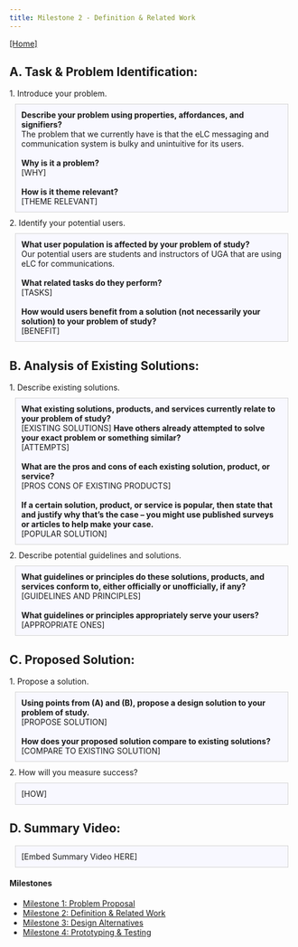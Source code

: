 ```yaml
---
title: Milestone 2 - Definition & Related Work
---
```


[[Home]](/index.md)
## A. Task & Problem Identification:

<div>
1. Introduce your problem.
</div>
            
<div style="background: ghostwhite; 
            padding: 10px; 
            border: 1px solid lightgray; 
            margin: 10px;">
            <b>Describe your problem using properties, affordances, and signifiers?</b><br>
            The problem that we currently have is that the eLC messaging and communication system is bulky and unintuitive for its users.<br>
            <br>
            <b>Why is it a problem?</b><br>
            [WHY]<br>
            <br>
            <b>How is it theme relevant?</b><br>
            [THEME RELEVANT]
            </div>

<div>
2. Identify your potential users.
</div>
            
<div style="background: ghostwhite; 
            padding: 10px; 
            border: 1px solid lightgray; 
            margin: 10px;">
            <b>What user population is affected by your problem of study?</b><br>
            Our potential users are students and instructors of UGA that are using eLC for communications.<br>
            <br>
            <b>What related tasks do they perform?</b><br>
            [TASKS]<br>
            <br>
            <b>How would users benefit from a solution (not necessarily your solution) to your problem of study?</b><br>
            [BENEFIT]
            </div>

## B. Analysis of Existing Solutions:

<div>
1. Describe existing solutions.
</div>
            
<div style="background: ghostwhite; 
            padding: 10px; 
            border: 1px solid lightgray; 
            margin: 10px;">
            <b>What existing solutions, products, and services currently relate to your problem of study?</b><br>
            [EXISTING SOLUTIONS]
            <b>Have others already attempted to solve your exact problem or something similar?</b><br>
            [ATTEMPTS]<br>
            <br>
            <b>What are the pros and cons of each existing solution, product, or service?</b><br>
            [PROS CONS OF EXISTING PRODUCTS]<br>
            <br>
            <b>If a certain solution, product, or service is popular, then state that and justify why that’s the case – you might use published surveys or articles to help make your case.</b><br>
            [POPULAR SOLUTION]
            </div>
<div>
2. Describe potential guidelines and solutions.
</div>

<div style="background: ghostwhite; 
            padding: 10px; 
            border: 1px solid lightgray; 
            margin: 10px;">
            <b>What guidelines or principles do these solutions, products, and services conform to, either officially or unofficially, if any?</b><br>
            [GUIDELINES AND PRINCIPLES]<br>
            <br>
            <b>What guidelines or principles appropriately serve your users?</b><br>
            [APPROPRIATE ONES]
            </div>

## C. Proposed Solution:

<div>
1. Propose a solution.
</div>
            
<div style="background: ghostwhite; 
            padding: 10px; 
            border: 1px solid lightgray; 
            margin: 10px;">
            <b>Using points from (A) and (B), propose a design solution to your problem of study.</b><br>
            [PROPOSE SOLUTION]<br>
            <br>
            <b>How does your proposed solution compare to existing solutions?</b><br>
            [COMPARE TO EXISTING SOLUTION]
            </div>

<div>
2. How will you measure success?
</div>
            
<div style="background: ghostwhite; 
            padding: 10px; 
            border: 1px solid lightgray; 
            margin: 10px;">
            [HOW]
            </div>

## D. Summary Video:
<div style="background: ghostwhite; 
            padding: 10px; 
            border: 1px solid lightgray; 
            margin: 10px;">
[Embed Summary Video HERE]
            </div>

#### Milestones

- [Milestone 1: Problem Proposal](/milestone1.md)
- [Milestone 2: Definition & Related Work](/milestone2.md)
- [Milestone 3: Design Alternatives](/milestone3.md)
- [Milestone 4: Prototyping & Testing](/milestone4.md)
